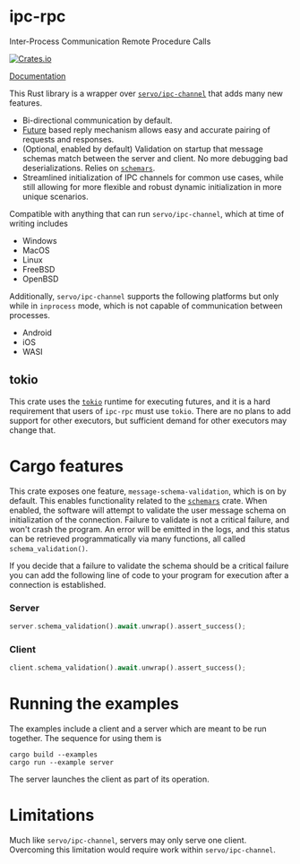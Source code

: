 # ipc-rpc

Inter-Process Communication Remote Procedure Calls

[![Crates.io](https://img.shields.io/crates/v/ipc-rpc.svg)](https://crates.io/crates/ipc-rpc/)

[Documentation](https://docs.rs/ipc-rpc/)

This Rust library is a wrapper over [`servo/ipc-channel`](https://github.com/servo/ipc-channel) that adds many new features.

- Bi-directional communication by default.
- [Future](https://doc.rust-lang.org/stable/std/future/trait.Future.html) based reply mechanism allows easy and accurate pairing of requests and responses.
- (Optional, enabled by default) Validation on startup that message schemas match between the server and client. No more debugging bad deserializations. Relies on [`schemars`](https://crates.io/crates/schemars).
- Streamlined initialization of IPC channels for common use cases, while still allowing for more flexible and robust dynamic initialization in more unique scenarios.

Compatible with anything that can run `servo/ipc-channel`, which at time of writing includes

- Windows
- MacOS
- Linux
- FreeBSD
- OpenBSD

Additionally, `servo/ipc-channel` supports the following platforms but only while in `inprocess` mode, which is not capable of communication between processes.

- Android
- iOS
- WASI

## tokio

This crate uses the [`tokio`](https://crates.io/crates/tokio) runtime for executing futures, and it is a hard requirement that users of `ipc-rpc` must use `tokio`. There are no plans to add support for other
executors, but sufficient demand for other executors may change that.

# Cargo features

This crate exposes one feature, `message-schema-validation`, which is on by default. This enables functionality related to the [`schemars`](https://crates.io/crates/schemars) crate.
When enabled, the software will attempt to validate the user message schema on initialization of the connection. Failure to validate is not a critical failure, and won't crash the program. 
An error will be emitted in the logs, and this status can be retrieved programmatically via many functions, all called `schema_validation()`.

If you decide that a failure to validate the schema should be a critical failure you can add the following line of code to your program for execution after a connection is established.

### Server
```rust
server.schema_validation().await.unwrap().assert_success();
```

### Client
```rust
client.schema_validation().await.unwrap().assert_success();
```

# Running the examples

The examples include a client and a server which are meant to be run together. The sequence for using them is

```
cargo build --examples
cargo run --example server
```

The server launches the client as part of its operation.

# Limitations

Much like `servo/ipc-channel`, servers may only serve one client. Overcoming this limitation would require work within `servo/ipc-channel`.
